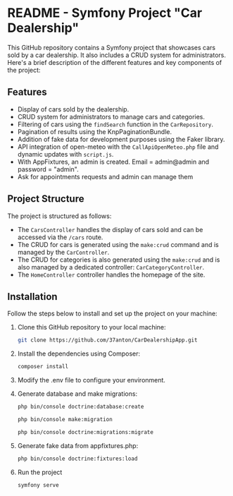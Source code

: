 # README - Symfony Project "Car Dealership"

This GitHub repository contains a Symfony project that showcases cars sold by a car dealership. It also includes a CRUD system for administrators. Here's a brief description of the different features and key components of the project:

## Features

- Display of cars sold by the dealership.
- CRUD system for administrators to manage cars and categories.
- Filtering of cars using the `findSearch` function in the `CarRepository`.
- Pagination of results using the KnpPaginationBundle.
- Addition of fake data for development purposes using the Faker library.
- API integration of open-meteo with the `CallApiOpenMeteo.php` file and dynamic updates with `script.js`.
- With AppFixtures, an admin is created. Email = admin@admin and password = "admin".
- Ask for appointments requests and admin can manage them

## Project Structure

The project is structured as follows:

- The `CarsController` handles the display of cars sold and can be accessed via the `/cars` route.
- The CRUD for cars is generated using the `make:crud` command and is managed by the `CarController`.
- The CRUD for categories is also generated using the `make:crud` and is also managed by a dedicated controller: `CarCategoryController`.
- The `HomeController` controller handles the homepage of the site.

## Installation

Follow the steps below to install and set up the project on your machine:

1. Clone this GitHub repository to your local machine:

   ```bash
   git clone https://github.com/37anton/CarDealershipApp.git

2. Install the dependencies using Composer:

   ```bash
   composer install

3. Modify the .env file to configure your environment.

4. Generate database and make migrations:

   ```bash
   php bin/console doctrine:database:create

   php bin/console make:migration

   php bin/console doctrine:migrations:migrate

5. Generate fake data from appfixtures.php:

   ```bash
   php bin/console doctrine:fixtures:load

6. Run the project

   ```bash
   symfony serve
